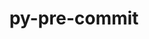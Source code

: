 ---
title: "py-pre-commit"
layout: cache
categories: [package, develop-2023-05-21]
meta: {"versions": ["2.20.0"], "compilers": ["gcc@=11.1.0"], "oss": ["ubuntu20.04"], "platforms": ["linux"], "targets": ["ppc64le", "x86_64_v3"], "stacks": ["data-vis-sdk", "e4s", "e4s-power", "root"], "num_specs": 6, "num_specs_by_stack": {"root": 6, "e4s-power": 2, "e4s": 2, "data-vis-sdk": 2}}
spec_details: [{"hash": "wyo6ztfi6fct5sxriziyrp3nx3no3pfj", "compiler": "gcc@=11.1.0", "versions": ["2.20.0"], "os": "ubuntu20.04", "platform": "linux", "target": "ppc64le", "variants": ["build_system=python_pip"], "stacks": ["root", "e4s-power"], "size": "-", "tarball": "https://binaries.spack.io/releases/develop-2023-05-21/build_cache/linux-ubuntu20.04-ppc64le/gcc-11.1.0/py-pre-commit-2.20.0/linux-ubuntu20.04-ppc64le-gcc-11.1.0-py-pre-commit-2.20.0-wyo6ztfi6fct5sxriziyrp3nx3no3pfj.spack"}, {"hash": "y5dz6eon2keg2jpjxjzmqizcvcp3xkl4", "compiler": "gcc@=11.1.0", "versions": ["2.20.0"], "os": "ubuntu20.04", "platform": "linux", "target": "ppc64le", "variants": ["build_system=python_pip"], "stacks": ["root", "e4s-power"], "size": "-", "tarball": "https://binaries.spack.io/releases/develop-2023-05-21/build_cache/linux-ubuntu20.04-ppc64le/gcc-11.1.0/py-pre-commit-2.20.0/linux-ubuntu20.04-ppc64le-gcc-11.1.0-py-pre-commit-2.20.0-y5dz6eon2keg2jpjxjzmqizcvcp3xkl4.spack"}, {"hash": "lws6bxknriynsir6evklvjqvh2wstior", "compiler": "gcc@=11.1.0", "versions": ["2.20.0"], "os": "ubuntu20.04", "platform": "linux", "target": "x86_64_v3", "variants": ["build_system=python_pip"], "stacks": ["e4s", "root"], "size": "-", "tarball": "https://binaries.spack.io/releases/develop-2023-05-21/build_cache/linux-ubuntu20.04-x86_64_v3/gcc-11.1.0/py-pre-commit-2.20.0/linux-ubuntu20.04-x86_64_v3-gcc-11.1.0-py-pre-commit-2.20.0-lws6bxknriynsir6evklvjqvh2wstior.spack"}, {"hash": "6ixy4if4jmgtpsqwgxa57kunzy236pqp", "compiler": "gcc@=11.1.0", "versions": ["2.20.0"], "os": "ubuntu20.04", "platform": "linux", "target": "x86_64_v3", "variants": ["build_system=python_pip"], "stacks": ["root", "data-vis-sdk"], "size": "-", "tarball": "https://binaries.spack.io/releases/develop-2023-05-21/build_cache/linux-ubuntu20.04-x86_64_v3/gcc-11.1.0/py-pre-commit-2.20.0/linux-ubuntu20.04-x86_64_v3-gcc-11.1.0-py-pre-commit-2.20.0-6ixy4if4jmgtpsqwgxa57kunzy236pqp.spack"}, {"hash": "kg6nx3qtkvgp4iyygoxc6zcl3ykek5ng", "compiler": "gcc@=11.1.0", "versions": ["2.20.0"], "os": "ubuntu20.04", "platform": "linux", "target": "x86_64_v3", "variants": ["build_system=python_pip"], "stacks": ["root", "data-vis-sdk"], "size": "-", "tarball": "https://binaries.spack.io/releases/develop-2023-05-21/build_cache/linux-ubuntu20.04-x86_64_v3/gcc-11.1.0/py-pre-commit-2.20.0/linux-ubuntu20.04-x86_64_v3-gcc-11.1.0-py-pre-commit-2.20.0-kg6nx3qtkvgp4iyygoxc6zcl3ykek5ng.spack"}, {"hash": "uutfnzscyzn5ksh6o5mvi5so6id4rbnf", "compiler": "gcc@=11.1.0", "versions": ["2.20.0"], "os": "ubuntu20.04", "platform": "linux", "target": "x86_64_v3", "variants": ["build_system=python_pip"], "stacks": ["e4s", "root"], "size": "-", "tarball": "https://binaries.spack.io/releases/develop-2023-05-21/build_cache/linux-ubuntu20.04-x86_64_v3/gcc-11.1.0/py-pre-commit-2.20.0/linux-ubuntu20.04-x86_64_v3-gcc-11.1.0-py-pre-commit-2.20.0-uutfnzscyzn5ksh6o5mvi5so6id4rbnf.spack"}]
---